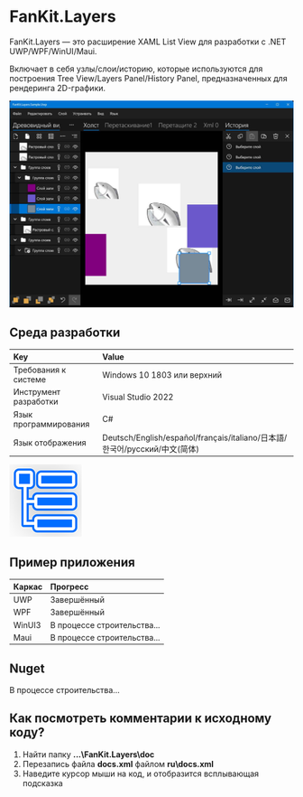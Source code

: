 # FanKit.Layers

FanKit.Layers — это расширение XAML List View для разработки с .NET UWP/WPF/WinUI/Maui.

Включает в себя узлы/слои/историю, которые используются для построения Tree View/Layers Panel/History Panel, предназначенных для рендеринга 2D-графики.

![](ScreenShot/RU.jpg)


## Среда разработки

|Key|Value|
|:-|:-|
|Требования к системе| Windows 10 1803 или верхний|
|Инструмент разработки|Visual Studio 2022|
|Язык программирования|C#|
|Язык отображения|Deutsch/English/español/français/italiano/日本語/한국어/русский/中文(简体)|

![](ScreenShot/logo.png)


## Пример приложения

|Каркас|Прогресс|
|:-|:-|
|UWP|Завершённый|
|WPF|Завершённый|
|WinUI3|В процессе строительства...|
|Maui|В процессе строительства...|


## Nuget

В процессе строительства...


## Как посмотреть комментарии к исходному коду?

1. Найти папку **...\FanKit.Layers\doc**
2. Перезапись файла **docs.xml** файлом **ru\docs.xml**
3. Наведите курсор мыши на код, и отобразится всплывающая подсказка
